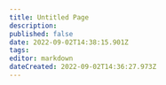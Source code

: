 ```yaml
---
title: Untitled Page
description: 
published: false
date: 2022-09-02T14:38:15.901Z
tags: 
editor: markdown
dateCreated: 2022-09-02T14:36:27.973Z
---
```


</div>
